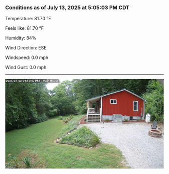 ### Conditions as of July 13, 2025 at 5:05:03 PM CDT 

Temperature: 81.70 &deg;F

Feels like: 81.70 &deg;F

Humidity: 84%

Wind Direction: ESE

Windspeed: 0.0 mph

Wind Gust: 0.0 mph

---

<img src="./images/latest.jpeg"/>

